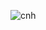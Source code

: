 ![cnh](https://github.com/ICEI-PUC-Minas-PCO-SI/pco-si-2023-1-p1-proj-web-t2-g2-transpeste/assets/125770684/d0a7312a-98a2-4217-9e84-c626bd1887a0)
